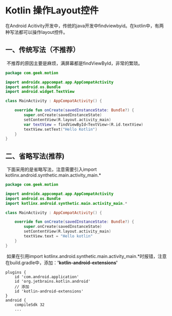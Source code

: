 # Kotlin 操作Layout控件

在Android Acitivity开发中，传统的java开发中findviewbyid。在kotlin中，有两种写法都可以操作layout控件。

## 一、传统写法（不推荐）

​		不推荐的原因主要是麻烦，满屏幕都是findViewById，非常的繁琐。

```kotlin
package com.geek.motion

import androidx.appcompat.app.AppCompatActivity
import android.os.Bundle
import android.widget.TextView

class MainActivity : AppCompatActivity() {

    override fun onCreate(savedInstanceState: Bundle?) {
        super.onCreate(savedInstanceState)
        setContentView(R.layout.activity_main)
        var textView = findViewById<TextView>(R.id.textView)
        textView.setText("Hello Kotlin")
    }
}
```

## 二、省略写法(推荐)

​		下面采用的是省略写法，注意需要引入import kotlinx.android.synthetic.main.activity_main.*

```kotlin
package com.geek.motion

import androidx.appcompat.app.AppCompatActivity
import android.os.Bundle
import kotlinx.android.synthetic.main.activity_main.*

class MainActivity : AppCompatActivity() {

    override fun onCreate(savedInstanceState: Bundle?) {
        super.onCreate(savedInstanceState)
        setContentView(R.layout.activity_main)
        textView.text = "Hello kotlin"
    }
}
```

​		如果在引用import kotlinx.android.synthetic.main.activity_main.*时报错，注意在build.gradle中，添加：**'kotlin-android-extensions'**

```shell
plugins {
    id 'com.android.application'
    id 'org.jetbrains.kotlin.android'
    // 添加
    id 'kotlin-android-extensions'
}
android {
    compileSdk 32
    ...
```

